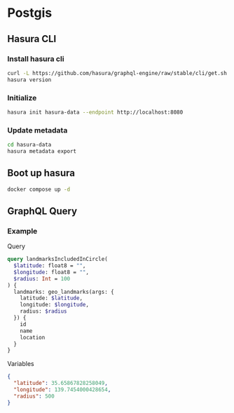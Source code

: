 # Postgis

## Hasura CLI

### Install hasura cli

```bash
curl -L https://github.com/hasura/graphql-engine/raw/stable/cli/get.sh | bash
hasura version
```

### Initialize

```bash
hasura init hasura-data --endpoint http://localhost:8080
```

### Update metadata

```bash
cd hasura-data
hasura metadata export
```

## Boot up hasura

```bash
docker compose up -d
```

## GraphQL Query

### Example

Query

```graphql
query landmarksIncludedInCircle(
  $latitude: float8 = "",
  $longitude: float8 = "",
  $radius: Int = 100
) {
  landmarks: geo_landmarks(args: {
    latitude: $latitude,
    longitude: $longitude,
    radius: $radius
  }) {
    id
    name
    location
  }
}
```

Variables

```json
{
  "latitude": 35.65867828258049,
  "longitude": 139.7454000428654,
  "radius": 500
}
```
